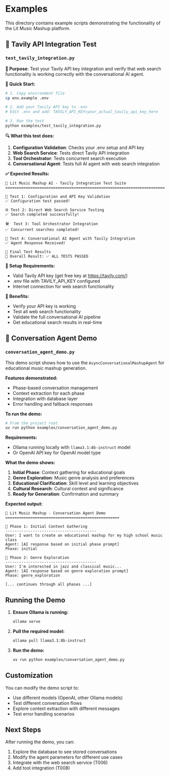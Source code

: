 # Examples

This directory contains example scripts demonstrating the functionality of the Lit Music Mashup platform.

## 🧪 Tavily API Integration Test

### `test_tavily_integration.py`

**🎯 Purpose**: Test your Tavily API key integration and verify that web search functionality is working correctly with the conversational AI agent.

**🚀 Quick Start:**
```bash
# 1. Copy environment file
cp env.example .env

# 2. Add your Tavily API key to .env
# Edit .env and add: TAVILY_API_KEY=your_actual_tavily_api_key_here

# 3. Run the test
python examples/test_tavily_integration.py
```

**🔍 What this test does:**
1. **Configuration Validation**: Checks your .env setup and API key
2. **Web Search Service**: Tests direct Tavily API integration
3. **Tool Orchestrator**: Tests concurrent search execution
4. **Conversational Agent**: Tests full AI agent with web search integration

**✅ Expected Results:**
```
🧪 Lit Music Mashup AI - Tavily Integration Test Suite
======================================================================

🔧 Test 1: Configuration and API Key Validation
✅ Configuration test passed!

🌐 Test 2: Direct Web Search Service Testing
✅ Search completed successfully!

🛠️  Test 3: Tool Orchestrator Integration  
✅ Concurrent searches completed!

🤖 Test 4: Conversational AI Agent with Tavily Integration
✅ Agent Response Received!

🏁 Final Test Results
🎯 Overall Result: ✅ ALL TESTS PASSED
```

**🔧 Setup Requirements:**
- Valid Tavily API key (get free key at https://tavily.com/)
- .env file with TAVILY_API_KEY configured
- Internet connection for web search functionality

**🎉 Benefits:**
- Verify your API key is working
- Test all web search functionality  
- Validate the full conversational AI pipeline
- Get educational search results in real-time

## 🤖 Conversation Agent Demo

### `conversation_agent_demo.py`

This demo script shows how to use the `AsyncConversationalMashupAgent` for educational music mashup generation.

**Features demonstrated:**
- Phase-based conversation management
- Context extraction for each phase
- Integration with database layer
- Error handling and fallback responses

**To run the demo:**

```bash
# From the project root
uv run python examples/conversation_agent_demo.py
```

**Requirements:**
- Ollama running locally with `llama3.1:8b-instruct` model
- Or OpenAI API key for OpenAI model type

**What the demo shows:**
1. **Initial Phase**: Context gathering for educational goals
2. **Genre Exploration**: Music genre analysis and preferences
3. **Educational Clarification**: Skill level and learning objectives
4. **Cultural Research**: Cultural context and significance
5. **Ready for Generation**: Confirmation and summary

**Expected output:**
```
🎵 Lit Music Mashup - Conversation Agent Demo
==================================================

📝 Phase 1: Initial Context Gathering
----------------------------------------
User: I want to create an educational mashup for my high school music class
Agent: [AI response based on initial phase prompt]
Phase: initial

🎼 Phase 2: Genre Exploration
----------------------------------------
User: I'm interested in jazz and classical music...
Agent: [AI response based on genre exploration prompt]
Phase: genre_exploration

[... continues through all phases ...]
```

## Running the Demo

1. **Ensure Ollama is running:**
   ```bash
   ollama serve
   ```

2. **Pull the required model:**
   ```bash
   ollama pull llama3.1:8b-instruct
   ```

3. **Run the demo:**
   ```bash
   uv run python examples/conversation_agent_demo.py
   ```

## Customization

You can modify the demo script to:
- Use different models (OpenAI, other Ollama models)
- Test different conversation flows
- Explore context extraction with different messages
- Test error handling scenarios

## Next Steps

After running the demo, you can:
1. Explore the database to see stored conversations
2. Modify the agent parameters for different use cases
3. Integrate with the web search service (T006)
4. Add tool integration (T008) 